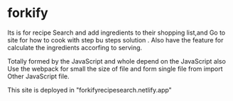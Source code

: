 # forkify

Its is for recipe Search and add ingredients to their shopping list,and Go to site for how to cook with step bu steps solution . Also have the feature for calculate the ingredients accorfing to serving.

Totally formed by the JavaScript and whole depend on the JavaScript also Use the webpack for small the size of file and form single file from import Other JavaScript file.

This site is deployed in "forkifyrecipesearch.netlify.app"

